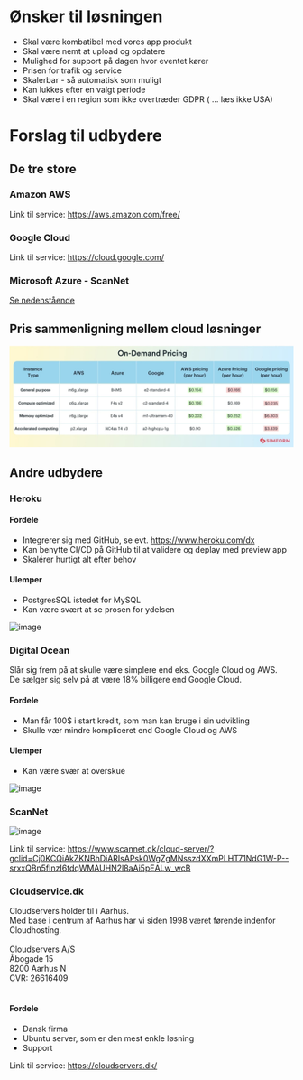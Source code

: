 # Ønsker til løsningen
* Skal være kombatibel med vores app produkt
* Skal være nemt at upload og opdatere
* Mulighed for support på dagen hvor eventet kører
* Prisen for trafik og service
* Skalerbar - så automatisk som muligt
* Kan lukkes efter en valgt periode
* Skal være i en region som ikke overtræder GDPR ( ... læs ikke USA)

# Forslag til udbydere
## De tre store
### Amazon AWS
Link til service: https://aws.amazon.com/free/

### Google Cloud
Link til service: https://cloud.google.com/

### Microsoft Azure - ScanNet
 [Se nedenstående](#ScanNet)

## Pris sammenligning mellem cloud løsninger
<img src="image.png" />

## Andre udbydere
### Heroku
#### Fordele
* Integrerer sig med GitHub, se evt. https://www.heroku.com/dx
* Kan benytte CI/CD på GitHub til at validere og deplay med preview app
* Skalérer hurtigt alt efter behov

#### Ulemper
* PostgresSQL istedet for MySQL
* Kan være svært at se prosen for ydelsen

![image](https://user-images.githubusercontent.com/82814155/144017350-ffccb1ac-5c2b-4b39-99a1-c22b25753c8c.png)


### Digital Ocean
Slår sig frem på at skulle være simplere end eks. Google Cloud og AWS.<br />
De sælger sig selv på at være 18% billigere end Google Cloud.

#### Fordele
* Man får 100$ i start kredit, som man kan bruge i sin udvikling
* Skulle vær mindre kompliceret end Google Cloud og AWS

#### Ulemper
* Kan være svær at overskue

![image](https://user-images.githubusercontent.com/82814155/144020680-71669b4d-449e-40df-97f9-f1c73182f28a.png)

<a name="ScanNet"></a>
### ScanNet
![image](https://user-images.githubusercontent.com/82814155/144011016-9d7750e2-0bb6-44d3-a053-f5d091cefb1a.png)

Link til service: https://www.scannet.dk/cloud-server/?gclid=Cj0KCQiAkZKNBhDiARIsAPsk0WgZgMNsszdXXmPLHT71NdG1W-P--srxxQBn5fInzI6tdqWMAUHN2l8aAi5pEALw_wcB

### Cloudservice.dk
Cloudservers holder til i Aarhus.<br />
Med base i centrum af Aarhus har vi siden 1998 været førende indenfor Cloudhosting.<br />
<br />
Cloudservers A/S<br />
Åbogade 15<br />
8200 Aarhus N<br />
CVR: 26616409<br />
<br />
#### Fordele
* Dansk firma
* Ubuntu server, som er den mest enkle løsning
* Support


Link til service: https://cloudservers.dk/


